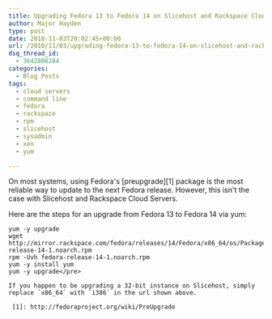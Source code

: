 ```yaml
---
title: Upgrading Fedora 13 to Fedora 14 on Slicehost and Rackspace Cloud Servers
author: Major Hayden
type: post
date: 2010-11-03T20:02:45+00:00
url: /2010/11/03/upgrading-fedora-13-to-fedora-14-on-slicehost-and-rackspace-cloud-servers/
dsq_thread_id:
  - 3642806284
categories:
  - Blog Posts
tags:
  - cloud servers
  - command line
  - fedora
  - rackspace
  - rpm
  - slicehost
  - sysadmin
  - xen
  - yum

---
```

On most systems, using Fedora's [preupgrade][1] package is the most reliable way to update to the next Fedora release. However, this isn't the case with Slicehost and Rackspace Cloud Servers.

Here are the steps for an upgrade from Fedora 13 to Fedora 14 via yum:

```
yum -y upgrade
wget http://mirror.rackspace.com/fedora/releases/14/Fedora/x86_64/os/Packages/fedora-release-14-1.noarch.rpm
rpm -Uvh fedora-release-14-1.noarch.rpm
yum -y install yum
yum -y upgrade</pre>

If you happen to be upgrading a 32-bit instance on Slicehost, simply replace `x86_64` with `i386` in the url shown above.

 [1]: http://fedoraproject.org/wiki/PreUpgrade
